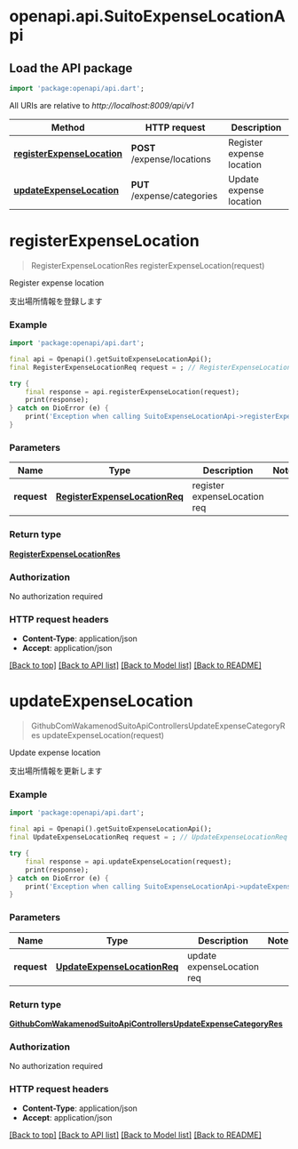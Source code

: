 # openapi.api.SuitoExpenseLocationApi

## Load the API package
```dart
import 'package:openapi/api.dart';
```

All URIs are relative to *http://localhost:8009/api/v1*

Method | HTTP request | Description
------------- | ------------- | -------------
[**registerExpenseLocation**](SuitoExpenseLocationApi.md#registerexpenselocation) | **POST** /expense/locations | Register expense location
[**updateExpenseLocation**](SuitoExpenseLocationApi.md#updateexpenselocation) | **PUT** /expense/categories | Update expense location


# **registerExpenseLocation**
> RegisterExpenseLocationRes registerExpenseLocation(request)

Register expense location

支出場所情報を登録します

### Example
```dart
import 'package:openapi/api.dart';

final api = Openapi().getSuitoExpenseLocationApi();
final RegisterExpenseLocationReq request = ; // RegisterExpenseLocationReq | register expenseLocation req

try {
    final response = api.registerExpenseLocation(request);
    print(response);
} catch on DioError (e) {
    print('Exception when calling SuitoExpenseLocationApi->registerExpenseLocation: $e\n');
}
```

### Parameters

Name | Type | Description  | Notes
------------- | ------------- | ------------- | -------------
 **request** | [**RegisterExpenseLocationReq**](RegisterExpenseLocationReq.md)| register expenseLocation req | 

### Return type

[**RegisterExpenseLocationRes**](RegisterExpenseLocationRes.md)

### Authorization

No authorization required

### HTTP request headers

 - **Content-Type**: application/json
 - **Accept**: application/json

[[Back to top]](#) [[Back to API list]](../README.md#documentation-for-api-endpoints) [[Back to Model list]](../README.md#documentation-for-models) [[Back to README]](../README.md)

# **updateExpenseLocation**
> GithubComWakamenodSuitoApiControllersUpdateExpenseCategoryRes updateExpenseLocation(request)

Update expense location

支出場所情報を更新します

### Example
```dart
import 'package:openapi/api.dart';

final api = Openapi().getSuitoExpenseLocationApi();
final UpdateExpenseLocationReq request = ; // UpdateExpenseLocationReq | update expenseLocation req

try {
    final response = api.updateExpenseLocation(request);
    print(response);
} catch on DioError (e) {
    print('Exception when calling SuitoExpenseLocationApi->updateExpenseLocation: $e\n');
}
```

### Parameters

Name | Type | Description  | Notes
------------- | ------------- | ------------- | -------------
 **request** | [**UpdateExpenseLocationReq**](UpdateExpenseLocationReq.md)| update expenseLocation req | 

### Return type

[**GithubComWakamenodSuitoApiControllersUpdateExpenseCategoryRes**](GithubComWakamenodSuitoApiControllersUpdateExpenseCategoryRes.md)

### Authorization

No authorization required

### HTTP request headers

 - **Content-Type**: application/json
 - **Accept**: application/json

[[Back to top]](#) [[Back to API list]](../README.md#documentation-for-api-endpoints) [[Back to Model list]](../README.md#documentation-for-models) [[Back to README]](../README.md)

